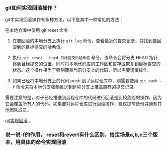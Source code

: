 ### git如何实现回滚操作？

git中实现回滚操作有多种方法，以下是其中一种常见的方法：

在本地仓库中使用 git reset 命令

1. 在要回滚的本地分支上执行 `git log` 命令，查看最近的提交记录，并找到要回滚到的目标提交的哈希值。

2. 执行 `git reset --hard 目标提交的哈希值` 命令，该命令会将分支 HEAD 指针移到目标提交的位置，同时将本地代码库的工作区和暂存区恢复到目标提交的状态。这个操作相当于强制覆盖当前分支上的代码，所以需要谨慎操作。

3. 如果已经将本地分支上的代码 push 到了远程仓库中，则需要使用 `git push -f` 命令来将本地分支强制推送到远程分支上覆盖原有的提交记录。

需要注意的是，对于已经推送到远程仓库的代码进行回滚是比较危险的操作，因为它会覆盖所有人的代码。如果要对远程仓库进行回滚操作，建议提前备份并通知其他团队成员。

 [git实现回滚](https://cloud.tencent.com/developer/article/1582800) 。

### 说一说-f的作用， reset和revert有什么区别，给定场景a,b,c三个版本，用具体的命令实现回滚


